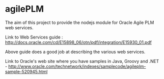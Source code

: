 # agilePLM

The aim of this project to provide the nodejs module for Oracle Agile PLM web services.

Link to Web Services guide :
http://docs.oracle.com/cd/E15898_06/otn/pdf/integration/E15930_01.pdf

Above guide does a good job at describing the various web services.

Link to Oracle's web site where you have samples in Java, Groovy and .NET -
http://www.oracle.com/technetwork/indexes/samplecode/agileplm-sample-520945.html
